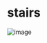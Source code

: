 # stairs
![image](https://github.com/user-attachments/assets/a2e412a8-3301-4306-bc70-070599c11675)

